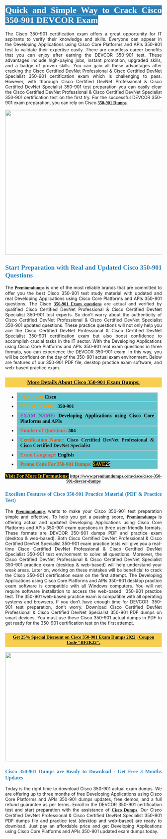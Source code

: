 <h1 style="text-align: justify;"><span style="color:#ffffff;"><span style="font-family:Georgia,serif;"><strong><span style="background-color:#2980b9;">Quick and Simple Way to Crack Cisco 350-901 DEVCOR Exam</span></strong></span></span></h1>

<p style="text-align: justify;">The Cisco 350-901 certification exam offers a great opportunity for IT aspirants to verify their knowledge and skills. Everyone can appear in the Developing Applications using Cisco Core Platforms and APIs 350-901 test to validate their expertise easily. There are countless career benefits that you can enjoy after earning the DEVCOR 350-901 test. These advantages include high-paying jobs, instant promotion, upgraded skills, and a badge of proven skills. You can gain all these advantages after cracking the Cisco Certified DevNet Professional & Cisco Certified DevNet Specialist 350-901 certification exam which is challenging to pass. However, with thorough Cisco Certified DevNet Professional & Cisco Certified DevNet Specialist 350-901 test preparation you can easily clear the Cisco Certified DevNet Professional & Cisco Certified DevNet Specialist 350-901 certification test on the first try. For the successful DEVCOR 350-901 exam preparation, you can rely on Cisco <span style="font-family:Georgia,serif;"><strong><a href="https://www.premiumdumps.com/cisco/cisco-350-901-devcor-dumps">350-901 Dumps</a></strong></span>.</p>

<p style="text-align: center;"><a href="https://www.premiumdumps.com/cisco/cisco-350-901-devcor-dumps"><img alt="" src="https://i.imgur.com/KJGzbJ2.jpeg" style="width: 700px; height: 465px;" /></a></p>

<h2 style="text-align: justify;"><span style="color:#2980b9;"><span style="font-family:Georgia,serif;"><strong>Start Preparation with Real and Updated Cisco 350-901 Questions</strong></span></span></h2>

<p style="text-align: justify;">The <span style="font-size:14px;"><span style="font-family:Georgia,serif;"><strong>Premiumdumps</strong></span></span> is one of the most reliable brands that are committed to offer you the best Cisco 350-901 test study material with updated and real Developing Applications using Cisco Core Platforms and APIs 350-901 questions. The Cisco <span style="font-family:Georgia,serif;"><strong><a href="https://www.premiumdumps.com/cisco/cisco-350-901-devcor-dumps">350-901 Exam questions</a></strong></span> are actual and verified by qualified Cisco Certified DevNet Professional & Cisco Certified DevNet Specialist 350-901 test experts. So don’t worry about the authenticity of Cisco Certified DevNet Professional & Cisco Certified DevNet Specialist 350-901 updated questions. These practice questions will not only help you ace the Cisco Certified DevNet Professional & Cisco Certified DevNet Specialist 350-901 certification exam but also boost confidence to accomplish crucial tasks in the IT sector. With the Developing Applications using Cisco Core Platforms and APIs 350-901 real exam questions in three formats, you can experience the DEVCOR 350-901 exam. In this way, you will be confident on the day of the 350-901 actual exam environment. Below are features of our 350-901 PDF file, desktop practice exam software, and web-based practice exam.</p>

<h3 style="background: #f7ce50; border: 1px solid rgb(204, 204, 204); padding: 5px 10px; text-align: center;"><span style="font-family:Georgia,serif;"><u><u><span style="color:#000000;"><span style="font-size:11pt"><span style="line-height:normal"><b><span style="font-size:13.0pt"><span cambria="">More Details About Cisco 350-901 Exam Dumps:</span></span></b></span></span></span></u></u></span></h3>

<ul>
	<li style="margin:0cm 10pt">
	<div style="background:#61c4cd; border: 1px solid rgb(204, 204, 204); padding: 5px 10px; text-align: justify;"><span style="font-family:Georgia,serif;"><span style="font-size:11pt"><span style="line-height:normal"><b><span style="font-size:12.0pt"><span new="" roman="" times=""><span style="color:#f39c12;">VENDOR:</span> <span style="color:#000000;">Cisco</span></span></span></b></span></span></span></div>
	</li>
	<li style="margin:0cm 10pt">
	<div style="background: #61c4cd; border: 1px solid rgb(204, 204, 204); padding: 5px 10px; text-align: justify;"><span style="font-family:Georgia,serif;"><span style="font-size:11pt"><span style="line-height:normal"><b><span style="font-size:12.0pt"><span new="" roman="" times=""><span style="color:#f39c12;">EXAM CCODE:</span> <span style="color:#000000;">350-901</span></span></span></b></span></span></span></div>
	</li>
	<li style="margin:0cm 10pt">
	<div style="background: #61c4cd; border: 1px solid rgb(204, 204, 204); padding: 5px 10px; text-align: justify;"><span style="font-family:Georgia,serif;"><span style="font-size:11pt"><span style="line-height:normal"><b><span style="font-size:12.0pt"><span new="" roman="" times=""><span style="color:#8e44ad;">EXAM NAME:</span> <span style="color:#000000;">Developing Applications using Cisco Core Platforms and APIs</span></span></span></b></span></span></span></div>
	</li>
	<li style="margin:0cm 10pt">
	<div style="background: #61c4cd; border: 1px solid rgb(204, 204, 204); padding: 5px 10px;"><span style="font-family:Georgia,serif;"><span style="font-size:11pt"><span style="line-height:normal"><b><span style="font-size:12.0pt"><span new="" roman="" times=""><span style="color:#e74c3c;">Number of Questions:</span><span style="color:#000000;"><span style="color:#f1c40f;"> </span>304</span></span></span></b></span></span></span></div>
	</li>
	<li style="margin:0cm 10pt">
	<div style="background: #61c4cd; border: 1px solid rgb(204, 204, 204); padding: 5px 10px; text-align: justify;"><span style="font-family:Georgia,serif;"><span style="font-size:11pt"><span style="line-height:normal"><b><span style="font-size:12.0pt"><span new="" roman="" times=""><span style="color:#d35400;">Certification Name:</span> Cisco Certified DevNet Professional & Cisco Certified DevNet Specialist</span></span></b></span></span></span></div>
	</li>
	<li style="margin:0cm 10pt">
	<div style="background: #61c4cd; border: 1px solid rgb(204, 204, 204); padding: 5px 10px; text-align: justify;"><span style="font-family:Georgia,serif;"><span style="font-size:11pt"><span style="line-height:normal"><b><span style="font-size:12.0pt"><span new="" roman="" times=""><span style="color:#e74c3c;">Exam Language:</span> <span style="color:#000000;">English</span></span></span></b></span></span></span></div>
	</li>
	<li style="margin:0cm 10pt">
	<div style="background: #61c4cd; border: 1px solid rgb(204, 204, 204); padding: 5px 10px;"><span style="font-family:Georgia,serif;"><span style="font-size:11pt"><span style="line-height:normal"><b><span style="font-size:12.0pt"><span new="" roman="" times=""><span style="color:#d35400;">Promo Code For 350-901 Dumps:</span><span style="color:#f1c40f;"> <span style="background-color:#000000;">SAVE</span></span><span style="color:#ffffff;"><span style="background-color:#000000;">25</span></span></span></span></b></span></span></span></div>
	</li>
</ul>

<p style="text-align: center;"><span style="font-family:Georgia,serif;"><strong><span style="font-size:16px;"><span style="color:#f1c40f;"><span style="background-color:#000000;">Visit For More InFormations:</span></span></span> <a href="https://www.premiumdumps.com/cisco/cisco-350-901-devcor-dumps">https://www.premiumdumps.com/cisco/cisco-350-901-devcor-dumps</a></strong></span></p>

<h3 style="text-align: justify;"><span style="color:#2980b9;"><span style="font-family:Georgia,serif;"><strong><strong><strong>Excellent Features of Cisco 350-901 Practice Material (PDF & Practice Test)</strong></strong></strong></span></span></h3>

<p style="text-align: justify;">The <a href="https://www.premiumdumps.com/"><span style="font-size:14px;"><span style="font-family:Georgia,serif;"><strong>Premiumdumps</strong></span></span></a> wants to make your Cisco 350-901 test preparation simple and effective. To help you get a passing score, <span style="font-size:14px;"><span style="font-family:Georgia,serif;"><strong>Premiumdumps </strong></span></span>is offering actual and updated Developing Applications using Cisco Core Platforms and APIs 350-901 exam questions in three user-friendly formats. These formats are DEVCOR 350-901 dumps PDF and practice exam (desktop & web-based). Both Cisco Certified DevNet Professional & Cisco Certified DevNet Specialist 350-901 exam practice tests will give you a real-time Cisco Certified DevNet Professional & Cisco Certified DevNet Specialist 350-901 test environment to solve all questions. Moreover, the Cisco Certified DevNet Professional & Cisco Certified DevNet Specialist 350-901 practice exam (desktop & web-based) will help understand your weak areas. Later on, working on these mistakes will be beneficial to crack the Cisco 350-901 certification exam on the first attempt. The Developing Applications using Cisco Core Platforms and APIs 350-901 desktop practice exam software is compatible with all Windows computers. You will not require software installation to access the web-based  350-901 practice test. The 350-901 web-based practice exam is compatible with all operating systems and browsers. If you don’t have enough time for DEVCOR  350-901 test preparation, don’t worry. Download Cisco Certified DevNet Professional & Cisco Certified DevNet Specialist 350-901 PDF dumps on smart devices. You must use these Cisco 350-901 actual dumps in PDF to get ready for the 350-901 certification test on the first attempt.</p>

<h3 style="background: rgb(247, 206, 80); border: 1px solid rgb(204, 204, 204); padding: 5px 10px; text-align: center;"><span style="font-family:Georgia,serif;"><u><span style="color:#000000;"><span style="font-size:11pt;"><span style="line-height:normal;"><b><span cambria="">Get 25% Special Discount on Cisco 350-901 Exam Dumps 2022 | Coupon Code "BF2K22".</span></b></span></span></span></u></span></h3>

<p style="text-align: center;"><strong><strong><a href="https://www.premiumdumps.com/cisco/cisco-350-901-devcor-dumps"><img alt="" src="https://i.imgur.com/F18GQwv.jpeg" style="width: 700px; height: 350px;" /></a></strong></strong></p>

<h3 style="text-align: justify;"><strong><span style="color:#2980b9;"><span style="font-family:Georgia,serif;"><strong><strong><strong>Cisco 350-901 Dumps are Ready to Download - Get Free 3 Months Updates</strong></strong></strong></span></span></strong></h3>

<p style="text-align: justify;">Today is the right time to download Cisco 350-901 actual exam dumps. We are offering up to three months of free Developing Applications using Cisco Core Platforms and APIs 350-901 dumps updates, free demos, and a full refund guarantee as per terms. Enroll in the DEVCOR 350-901 certification test and start preparation with the assistance of <span style="font-family:Georgia,serif;"><strong><a href="https://www.premiumdumps.com/cisco-exam-dumps">Cisco Dumps</a></strong></span>. Our Cisco Certified DevNet Professional & Cisco Certified DevNet Specialist 350-901 PDF dumps file and practice test (desktop and web-based) are ready to download. Just pay an affordable price and get Developing Applications using Cisco Core Platforms and APIs 350-901 updated exam dumps today.</p>

